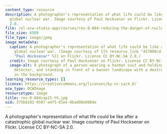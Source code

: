 ```yaml
---
content_type: resource
description: A photographer's representation of what life could be like after a catastrophic
  global nuclear war. Image courtesy of Paul Hocksenar on Flickr. License CC BY-NC-SA
  2.0.
file: /ol-ocw-studio-app/courses/res-8-004-reducing-the-danger-of-nuclear-weapons-and-proliferation-january-iap-2015/375b81029507a4f501ee0bad98e0884e_res-8-004iap15-th.jpg
file_size: 6589
file_type: image/jpeg
image_metadata:
  caption: A photographer's representation of what life could be like after a catastrophic
    global nuclear war. (Image courtesy of {{% resource_link "457800cd-2e62-428b-a725-f33c90dd1bcf"
    "Paul Hocksenar" %}} on Flickr. License CC BY-NC-SA 2.0.)
  credit: Image courtesy of Paul Hocksenar on Flickr. License CC BY-NC-SA 2.0.
  image-alt: A photograph of a person wearing a hazmat suit and holding a radiation
    detector, and standing in front of a banner landscape with a destroyed object
    in the background.
learning_resource_types: []
license: https://creativecommons.org/licenses/by-nc-sa/4.0/
ocw_type: OCWImage
resourcetype: Image
title: res-8-004iap15-th.jpg
uid: 375b8102-9507-a4f5-01ee-0bad98e0884e
---
```

A photographer's representation of what life could be like after a catastrophic global nuclear war. Image courtesy of Paul Hocksenar on Flickr. License CC BY-NC-SA 2.0.